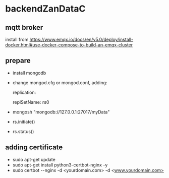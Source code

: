 # backendZanDataC

## mqtt broker
install from https://www.emqx.io/docs/en/v5.0/deploy/install-docker.html#use-docker-compose-to-build-an-emqx-cluster

## prepare
- install mongodb
- change mongod.cfg or mongod.conf, adding:
  
  replication:
  
    replSetName: rs0
  
- mongosh "mongodb://127.0.0.1:27017/myData"
- rs.initiate()
- rs.status()

## adding certificate
- sudo apt-get update
- sudo apt-get install python3-certbot-nginx -y
- sudo certbot --nginx -d <yourdomain.com> -d <www.yourdomain.com>
